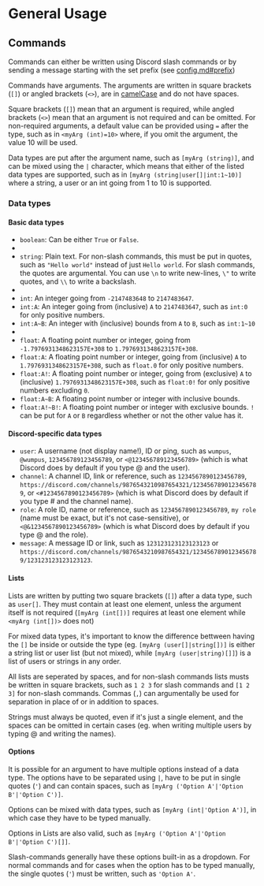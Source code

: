 # General Usage

## Commands

Commands can either be written using Discord slash commands or by sending a message starting with the set prefix (see [config.md#prefix](./Commands/config.md#prefix))

Commands have arguments. The arguments are written in square brackets (`[]`) or angled brackets (`<>`), are in [camelCase](https://en.wikipedia.org/wiki/Camel_case) and do not have spaces.  

Square brackets (`[]`) mean that an argument is required, while angled brackets (`<>`) mean that an argument is not required and can be omitted. For non-required arguments, a default value can be provided using `=` after the type, such as in `<myArg (int)=10>` where, if you omit the argument, the value 10 will be used.

Data types are put after the argument name, such as `[myArg (string)]`, and can be mixed using the `|` character, which means that either of the listed data types are supported, such as in `[myArg (string|user[]|int:1~10)]` where a string, a user or an int going from 1 to 10 is supported.

### Data types

#### Basic data types

- `boolean`: Can be either `True` or `False`.
- 
- `string`: Plain text. For non-slash commands, this must be put in quotes, such as `"Hello world"` instead of just `Hello world`. For slash commands, the quotes are argumental. You can use `\n` to write new-lines, `\"` to write quotes, and `\\` to write a backslash. 
-
- `int`: An integer going from `-2147483648` to `2147483647`.
- `int:A`: An integer going from (inclusive) `A` to `2147483647`, such as `int:0` for only positive numbers.
- `int:A~B`: An integer with (inclusive) bounds from `A` to `B`, such as `int:1~10`
- 
- `float`: A floating point number or integer, going from `-1.7976931348623157E+308` to `1.7976931348623157E+308`.
- `float:A`: A floating point number or integer, going from (inclusive) `A` to `1.7976931348623157E+308`, such as `float.0` for only positive numbers.
- `float:A!`: A floating point number or integer, going from (exclusive) `A` to (inclusive) `1.7976931348623157E+308`, such as `float:0!` for only positive numbers excluding `0`.
- `float:A~B`: A floating point number or integer with inclusive bounds. 
- `float:A!~B!`: A floating point number or integer with exclusive bounds. `!` can be put for `A` or `B` regardless whether or not the other value has it.

#### Discord-specific data types

- `user`: A username (not display name!), ID or ping, such as `wumpus`, `@wumpus`, `123456789123456789`, or `<@123456789123456789>` (which is what Discord does by default if you type @ and the user).
- `channel`: A channel ID, link or reference, such as `1234567890123456789`, `https://discord.com/channels/9876543210987654321/1234567890123456789`, or `<#1234567890123456789>` (which is what Discord does by default if you type # and the channel name).
- `role`: A role ID, name or reference, such as `1234567890123456789`, `my role` (name must be exact, but it's not case-sensitive), or `<@&1234567890123456789>` (which is what Discord does by default if you type @ and the role).
- `message`: A message ID or link, such as `123123123123123123` or `https://discord.com/channels/9876543210987654321/1234567890123456789/123123123123123123`.

#### Lists

Lists are written by putting two square brackets (`[]`) after a data type, such as `user[]`. They must contain at least one element, unless the argument itself is not required (`[myArg (int[])]` requires at least one element while `<myArg (int[])>` does not)

For mixed data types, it's important to know the difference bettween having the `[]` be inside or outside the type (eg. `[myArg (user[]|string[])]` is either a string list or user list (but not mixed), while `[myArg (user|string)[]]`) is a list of users or strings in any order.

All lists are seperated by spaces, and for non-slash commands lists musts be written in square brackets, such as `1 2 3` for slash commands and `[1 2 3]` for non-slash commands. Commas (`,`) can argumentally be used for separation in place of or in addition to spaces. 

Strings must always be quoted, even if it's just a single element, and the spaces can be omitted in certain cases (eg. when writing multiple users by typing @ and writing the names).

#### Options

It is possible for an argument to have multiple options instead of a data type. The options have to be separated using `|`, have to be put in single quotes (`'`) and can contain spaces, such as `[myArg ('Option A'|'Option B'|'Option C')]`. 

Options can be mixed with data types, such as `[myArg (int|'Option A')]`, in which case they have to be typed manually. 

Options in Lists are also valid, such as `[myArg ('Option A'|'Option B'|'Option C')[]]`. 

Slash-commands generally have these options built-in as a dropdown. For normal commands and for cases when the option has to be typed manually, the single quotes (`'`) must be written, such as `'Option A'`. 
